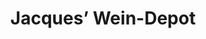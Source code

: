 ---
title: "Jacques’ Wein-Depot"
url: /muenchen/jacques-wein-depot-wolfratshauser-strasse/
shop: Wein
---